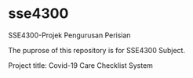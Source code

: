 # sse4300
SSE4300-Projek Pengurusan Perisian

The puprose of this repository is for SSE4300 Subject.

Project title: Covid-19 Care Checklist System
